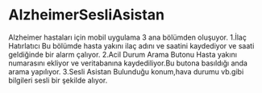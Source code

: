 # AlzheimerSesliAsistan
Alzheimer hastaları için mobil uygulama
3 ana bölümden oluşuyor.
1.İlaç Hatırlatıcı
Bu bölümde hasta yakını ilaç adını ve saatini kaydediyor ve saati geldiğinde bir alarm çalıyor.
2.Acil Durum Arama Butonu
Hasta yakını numarasını ekliyor ve veritabanına kaydediliyor.Bu butona basıldığı anda arama yapılıyor.
3.Sesli Asistan
Bulunduğu konum,hava durumu vb.gibi bilgileri sesli bir şekilde alıyor.
